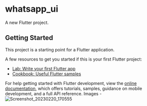 # whatsapp_ui

A new Flutter project.

## Getting Started

This project is a starting point for a Flutter application.

A few resources to get you started if this is your first Flutter project:

- [Lab: Write your first Flutter app](https://docs.flutter.dev/get-started/codelab)
- [Cookbook: Useful Flutter samples](https://docs.flutter.dev/cookbook)

For help getting started with Flutter development, view the
[online documentation](https://docs.flutter.dev/), which offers tutorials,
samples, guidance on mobile development, and a full API reference.
Images -![Screenshot_20230220_170555](https://user-images.githubusercontent.com/121474754/220098131-7d000af0-b5a4-40fc-94d7-2a41a826bfd0.png)
